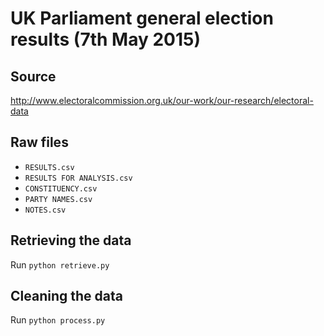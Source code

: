 # UK Parliament general election results (7th May 2015)

## Source
http://www.electoralcommission.org.uk/our-work/our-research/electoral-data

## Raw files
- `RESULTS.csv`
- `RESULTS FOR ANALYSIS.csv`
- `CONSTITUENCY.csv`
- `PARTY NAMES.csv`
- `NOTES.csv`

## Retrieving the data
Run `python retrieve.py`

## Cleaning the data
Run `python process.py`
